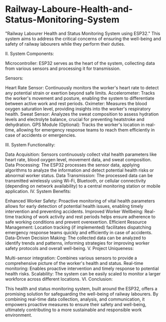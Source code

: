 # Railway-Laboure-Health-and-Status-Monitoring-System
"Railway Labourer Health and Status Monitoring System using ESP32." This system aims to address the critical concerns of ensuring the well-being and safety of railway labourers while they perform their duties.

II. System Components:

Microcontroller: ESP32 serves as the heart of the system, collecting data from various sensors and processing it for transmission.

Sensors:

Heart Rate Sensor: Continuously monitors the worker's heart rate to detect any potential strain or exertion beyond safe limits.
Accelerometer: Tracks the worker's movement and posture, enabling the system to differentiate between active work and rest periods.
Oximeter: Measures the blood oxygen saturation level, providing insights into the worker's respiratory health.
Sweat Sensor: Analyzes the sweat composition to assess hydration levels and electrolyte balance, crucial for preventing heatstroke and dehydration.
GPS Module (Optional): Tracks the worker's location in real-time, allowing for emergency response teams to reach them efficiently in case of accidents or emergencies.

III. System Functionality:

Data Acquisition: Sensors continuously collect vital health parameters like heart rate, blood oxygen level, movement data, and sweat composition.
Data Processing: The ESP32 processes the sensor data, applying algorithms to analyze the information and detect potential health risks or abnormal worker status.
Data Transmission: The processed data can be transmitted wirelessly using Wi-Fi, Bluetooth, or cellular connectivity (depending on network availability) to a central monitoring station or mobile application.
IV. System Benefits:

Enhanced Worker Safety: Proactive monitoring of vital health parameters allows for early detection of potential health issues, enabling timely intervention and preventing accidents.
Improved Worker Wellbeing: Real-time tracking of work activity and rest periods helps ensure adherence to safe working conditions and prevent overexertion.
Efficient Resource Management: Location tracking (if implemented) facilitates dispatching emergency response teams quickly and efficiently in case of accidents.
Data-Driven Decision Making: The collected data can be analyzed to identify trends and patterns, informing strategies for improving worker safety protocols and overall well-being.
V. Project Uniqueness:

Multi-sensor integration: Combines various sensors to provide a comprehensive picture of the worker's health and status.
Real-time monitoring: Enables proactive intervention and timely response to potential health risks.
Scalability: The system can be easily scaled to monitor a larger workforce across different locations.
VI. Conclusion:

This health and status monitoring system, built around the ESP32, offers a promising solution for safeguarding the well-being of railway labourers. By combining real-time data collection, analysis, and communication, it empowers proactive measures to ensure their safety and well-being, ultimately contributing to a more sustainable and responsible work environment.

